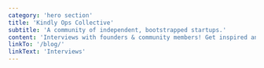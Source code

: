 ```yaml
---
category: 'hero section'
title: 'Kindly Ops Collective'
subtitle: 'A community of independent, bootstrapped startups.'
content: 'Interviews with founders & community members! Get inspired and make something!'
linkTo: '/blog/'
linkText: 'Interviews'
---
```

